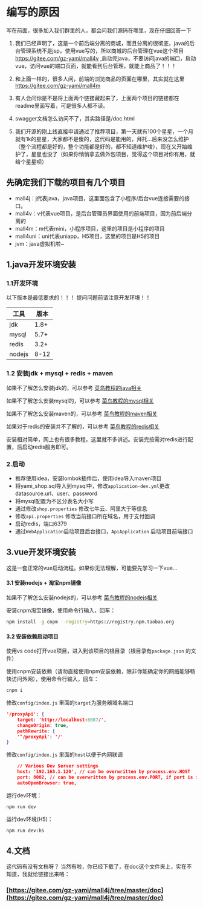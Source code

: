# 编写的原因

写在前面，很多加入我们群里的人，都会问我们源码在哪里，现在仔细回答一下

1. 我们已经声明了，这是一个前后端分离的商城，而且分离的很彻底，java的后台管理系统不是jsp，使用vue写的，所以商城的后台管理在vue这个项目 https://gitee.com/gz-yami/mall4v ,启动完java，不要访问java的端口，启动vue，访问vue的端口页面，就能看到后台管理，就能上商品了！！！

2. 和上面一样的，很多人问，前端的浏览商品的页面在哪里，其实就在这里 https://gitee.com/gz-yami/mall4m

3. 有人会问你是不是将上面两个链接藏起来了，上面两个项目的链接都在readme里面写着，可是很多人都不读。

4. swagger文档怎么访问不了，其实路径是/doc.html

5. 我们开源的刚上线直接申请通过了推荐项目，第一天就有100个星星，一个月就有1k的星星，大家都不是傻的，这代码是能用的，拜托...后来没怎么维护（整个流程都是好的，整个功能都是好的，都不知道维护啥），现在又开始维护了，星星也没了（如果你悄悄拿去做外包项目，觉得这个项目对你有用，就给个星星呗）



## 先确定我们下载的项目有几个项目

- mall4j：j代表java，java项目，这里面包含了小程序/后台vue连接需要的接口。
- mall4v：v代表vue项目，是后台管理员界面使用的前端项目，因为前后端分离的
- mall4m：m代表mini，小程序项目，这里的项目是小程序的项目
- mall4uni：uni代表uniapp，H5项目，这里的项目是H5的项目
- jvm：java虚拟机啦~


## 1.java开发环境安装


### 1.1开发环境

以下版本是最低要求的！！！ 提问问题前请注意开发环境！！

| 工具   | 版本 |
| ------ | ---- |
| jdk    | 1.8+ |
| mysql  | 5.7+ |
| redis  | 3.2+ |
| nodejs | 8-12 |


### 1.2 安装jdk + mysql + redis + maven

如果不了解怎么安装jdk的，可以参考 [菜鸟教程的java相关](https://www.runoob.com/java/java-environment-setup.html)

如果不了解怎么安装mysql的，可以参考  [菜鸟教程的mysql相关](https://www.runoob.com/mysql/mysql-install.html) 

如果不了解怎么安装maven的，可以参考  [菜鸟教程的maven相关]( https://www.runoob.com/maven/maven-setup.html ) 

如果对于redis的安装并不了解的，可以参考 [菜鸟教程的redis相关](https://www.runoob.com/redis/redis-install.html)

安装相对简单，网上也有很多教程，这里就不多讲述。安装完按需对redis进行配置，后启动redis服务即可。

### 2.启动

- 推荐使用idea，安装lombok插件后，使用idea导入maven项目
- 将yami_shop.sql导入到mysql中，修改`application-dev.yml`更改 datasource.url、user、password
- 将mysql配置为不区分表名大小写
- 通过修改`shop.properties` 修改七牛云、阿里大于等信息
- 修改`api.properties` 修改当前接口所在域名，用于支付回调
- 启动redis，端口6379
- 通过`WebApplication`启动项目后台接口，`ApiApplication` 启动项目前端接口

## 3.vue开发环境安装

这是一套正常的vue启动流程。如果你无法理解，可能要先学习一下vue...

#### 3.1 安装nodejs + 淘宝npm镜像

如果不了解怎么安装nodejs的，可以参考   [菜鸟教程的nodejs相关](https://www.runoob.com/nodejs/nodejs-install-setup.html)



安装cnpm淘宝镜像，使用命令行输入，回车：

```bash
npm install -g cnpm --registry=https://registry.npm.taobao.org
```



#### 3.2 安装依赖启动项目

使用vs code打开vue项目，进入到该项目的根目录（根目录有`package.json` 的文件）

使用cnpm安装依赖（请勿直接使用npm安装依赖，除非你能确定你的网络能够畅快访问外网），使用命令行输入，回车：

```bash
cnpm i
```

修改`config/index.js` 里面的`target`为服务器域名端口

```json
'/proxyApi': {
    target: 'http://localhost:8087/',
    changeOrigin: true,
    pathRewrite: {
    '^/proxyApi': '/'
}
```

修改`config/index.js` 里面的`host`以便于内网联调

```json
    // Various Dev Server settings
    host: '192.168.1.120', // can be overwritten by process.env.HOST
    port: 8002, // can be overwritten by process.env.PORT, if port is in use, a free one will be determined
    autoOpenBrowser: true,
```



运行dev环境：

```bash
npm run dev
```

运行dev环境(H5)：

```bash
npm run dev:h5
```

## 4.文档

这代码有没有文档呀？
当然有啦，你已经下载了，在doc这个文件夹上，实在不知道，我就给链接出来咯：

### [https://gitee.com/gz-yami/mall4j/tree/master/doc](https://gitee.com/gz-yami/mall4j/tree/master/doc)
